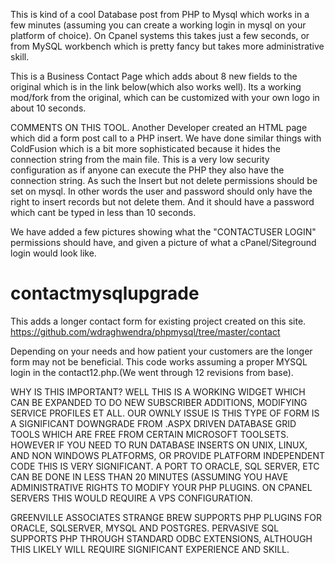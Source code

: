 This is kind of a cool Database post from PHP to Mysql which works in a few minutes (assuming you can create a working login in mysql on your platform of choice).
On Cpanel systems this takes just a few seconds, or from MySQL workbench which is pretty fancy but takes more administrative skill.

This is a Business Contact Page which adds about 8 new fields to the original which is in the link below(which also works well). Its a working mod/fork
from the original, which can be customized with your own logo in about 10 seconds.

COMMENTS ON THIS TOOL.
Another Developer created an HTML page which did a form post call to a PHP insert.
We have done similar things with ColdFusion which is a bit more sophisticated because it hides the connection string from the main file.
This is a very low security configuration as if anyone can execute the PHP they also have the connection string. As such the Insert but not delete
permissions should be set on mysql. In other words the user and password should only have the right to insert records but not delete them. And it should
have a password which cant be typed in less than 10 seconds.

We have added a few pictures showing what the "CONTACTUSER LOGIN" permissions should have, and given a picture of what a cPanel/Siteground login would look like.


# contactmysqlupgrade
This adds a longer contact form for existing project created on this site.
https://github.com/wdraghwendra/phpmysql/tree/master/contact

Depending on your needs and how patient your customers are the longer form may not be beneficial. This code works assuming a proper MYSQL login in the contact12.php.(We went through 12 revisions from base).

WHY IS THIS IMPORTANT? WELL THIS IS A WORKING WIDGET WHICH CAN BE EXPANDED TO DO NEW SUBSCRIBER ADDITIONS, MODIFYING SERVICE PROFILES ET ALL. OUR OWNLY
ISSUE IS THIS TYPE OF FORM IS A SIGNIFICANT DOWNGRADE FROM .ASPX DRIVEN DATABASE GRID TOOLS WHICH ARE FREE FROM CERTAIN MICROSOFT TOOLSETS. HOWEVER IF YOU NEED TO RUN DATABASE INSERTS ON UNIX, LINUX, AND NON WINDOWS PLATFORMS, OR PROVIDE PLATFORM INDEPENDENT CODE THIS IS VERY SIGNIFICANT. A PORT TO ORACLE, SQL SERVER, ETC CAN BE DONE IN LESS THAN 20 MINUTES (ASSUMING YOU HAVE ADMINISTRATIVE RIGHTS TO MODIFY YOUR PHP PLUGINS. ON CPANEL SERVERS THIS WOULD REQUIRE A VPS CONFIGURATION.

GREENVILLE ASSOCIATES STRANGE BREW SUPPORTS PHP PLUGINS FOR ORACLE, SQLSERVER, MYSQL AND POSTGRES. PERVASIVE SQL SUPPORTS PHP THROUGH STANDARD ODBC EXTENSIONS, ALTHOUGH THIS LIKELY WILL REQUIRE SIGNIFICANT EXPERIENCE AND SKILL.
